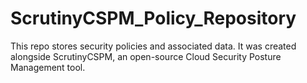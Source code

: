 # ScrutinyCSPM_Policy_Repository
This repo stores security policies and associated data. It was created alongside ScrutinyCSPM, an open-source Cloud Security Posture Management tool.
